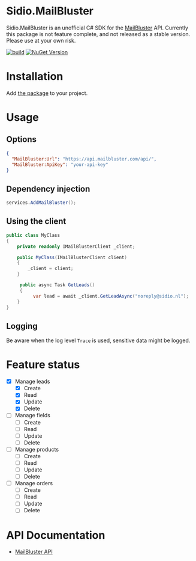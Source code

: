 Sidio.MailBluster
=============
Sidio.MailBluster is an unofficial C# SDK for the [MailBluster](https://mailbluster.com) API. Currently this package is not feature complete,
and not released as a stable version. Please use at your own risk.

[![build](https://github.com/marthijn/Sidio.MailBluster/actions/workflows/build.yml/badge.svg)](https://github.com/marthijn/Sidio.MailBluster/actions/workflows/build.yml)
[![NuGet Version](https://img.shields.io/nuget/v/Sidio.MailBluster)](https://www.nuget.org/packages/Sidio.MailBluster/)

# Installation
Add [the package](https://www.nuget.org/packages/Sidio.MailBluster/) to your project.

# Usage
## Options
```json
{
  "MailBluster:Url": "https://api.mailbluster.com/api/",
  "MailBluster:ApiKey": "your-api-key"
}
```

## Dependency injection
```csharp
services.AddMailBluster();
```

## Using the client
```csharp
public class MyClass
{
    private readonly IMailBlusterClient _client;

    public MyClass(IMailBlusterClient client)
    {
        _client = client;        
    }

     public async Task GetLeads()
     {
          var lead = await _client.GetLeadAsync("noreply@sidio.nl");
    }
}
```

## Logging
Be aware when the log level `Trace` is used, sensitive data might be logged.

# Feature status
- [x] Manage leads
  - [x] Create
  - [x] Read
  - [x] Update
  - [x] Delete
- [ ] Manage fields
    - [ ] Create
    - [ ] Read
    - [ ] Update
    - [ ] Delete
- [ ] Manage products
    - [ ] Create
    - [ ] Read
    - [ ] Update
    - [ ] Delete
- [ ] Manage orders
    - [ ] Create
    - [ ] Read
    - [ ] Update
    - [ ] Delete

# API Documentation
- [MailBluster API](https://mailbluster.com/docs/api)